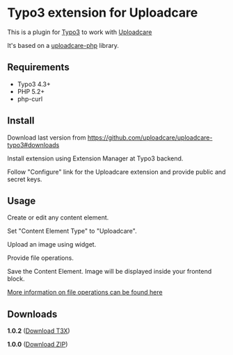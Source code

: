 ﻿# Typo3 extension for Uploadcare

This is a plugin for [Typo3][3] to work with [Uploadcare][1]

It's based on a [uploadcare-php][4] library.

## Requirements

- Typo3 4.3+
- PHP 5.2+
- php-curl

## Install 

Download last version from https://github.com/uploadcare/uploadcare-typo3#downloads

Install extension using Extension Manager at Typo3 backend.

Follow "Configure" link for the Uploadcare extension and provide public and secret keys.

## Usage

Create or edit any content element.

Set "Content Element Type" to "Uploadcare".

Upload an image using widget.

Provide file operations.

Save the Content Element. Image will be displayed inside your frontend block.

[More information on file operations can be found here][2]

## Downloads 

**1.0.2** ([Download T3X](https://ucarecdn.com/988cd1f0-29ae-492d-8ebe-4073a6adbaf4/uploadcare/T3X_uploadcare-1_0_2.t3x))

**1.0.0** ([Download ZIP](https://ucarecdn.com/cf761c55-3cfc-4379-9165-a77d076d401a/uploadcare_1.0.0.zip))

[1]: https://uploadcare.com/
[2]: https://uploadcare.com/documentation/reference/basic/cdn.html
[3]: http://typo3.org/
[4]: https://github.com/uploadcare/uploadcare-php
